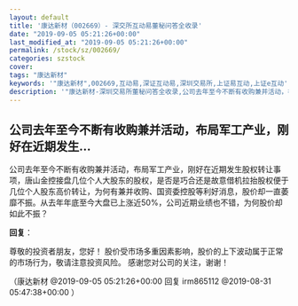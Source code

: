 ```yaml
---
layout: default
title: '康达新材（002669）- 深交所互动易董秘问答全收录'
date: "2019-09-05 05:21:26+00:00"
last_modified_at: "2019-09-05 05:21:26+00:00"
permalink: /stock/sz/002669/
categories: szstock
cover: 
tags: "康达新材"
keywords: '"康达新材",002669,互动易,深证互动易,深圳交易所,上证易互动,上证e互动'
description: '"康达新材-深圳交易所董秘问答全收录,公司去年至今不断有收购兼并活动，布局军工产业，刚好在近期发生股权转让事项，唐山金控接盘几位个人大股东的股权，是否是巧合还是故意借机拉抬股权便于几位个人股东高价转让，为何有兼并收购、国资委控股等利好消息，股价却一直萎靡不振。从去年年底至今大盘已上涨近50%，公司近期业绩也不错，为何股价却如此不振？"'
---
```


## 公司去年至今不断有收购兼并活动，布局军工产业，刚好在近期发生...

公司去年至今不断有收购兼并活动，布局军工产业，刚好在近期发生股权转让事项，唐山金控接盘几位个人大股东的股权，是否是巧合还是故意借机拉抬股权便于几位个人股东高价转让，为何有兼并收购、国资委控股等利好消息，股价却一直萎靡不振。从去年年底至今大盘已上涨近50%，公司近期业绩也不错，为何股价却如此不振？

**回复**：

尊敬的投资者朋友，您好！ 
股价受市场多重因素影响，股价的上下波动属于正常的市场行为，敬请注意投资风险。
感谢您对公司的关注，谢谢！ 

（康达新材  @2019-09-05 05:21:26+00:00 回复 irm865112  @2019-08-31 05:47:38+00:00 ）

